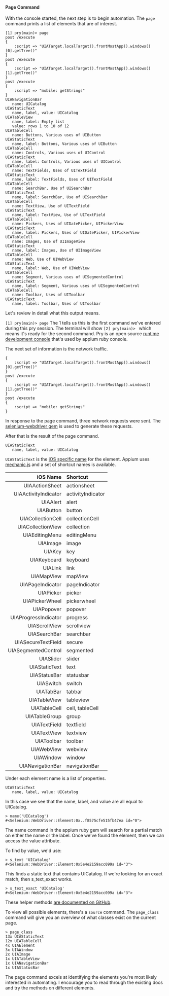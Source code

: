 #### Page Command

With the console started, the next step is to begin automation.
The `page` command prints a list of elements that are of interest.

```
[1] pry(main)> page
post /execute
{
    :script => "UIATarget.localTarget().frontMostApp().windows()[0].getTree()"
}
post /execute
{
    :script => "UIATarget.localTarget().frontMostApp().windows()[1].getTree()"
}
post /execute
{
    :script => "mobile: getStrings"
}
UIANavigationBar
   name: UICatalog
UIAStaticText
   name, label, value: UICatalog
UIATableView
   name, label: Empty list
   value: rows 1 to 10 of 12
UIATableCell
   name: Buttons, Various uses of UIButton
UIAStaticText
   name, label: Buttons, Various uses of UIButton
UIATableCell
   name: Controls, Various uses of UIControl
UIAStaticText
   name, label: Controls, Various uses of UIControl
UIATableCell
   name: TextFields, Uses of UITextField
UIAStaticText
   name, label: TextFields, Uses of UITextField
UIATableCell
   name: SearchBar, Use of UISearchBar
UIAStaticText
   name, label: SearchBar, Use of UISearchBar
UIATableCell
   name: TextView, Use of UITextField
UIAStaticText
   name, label: TextView, Use of UITextField
UIATableCell
   name: Pickers, Uses of UIDatePicker, UIPickerView
UIAStaticText
   name, label: Pickers, Uses of UIDatePicker, UIPickerView
UIATableCell
   name: Images, Use of UIImageView
UIAStaticText
   name, label: Images, Use of UIImageView
UIATableCell
   name: Web, Use of UIWebView
UIAStaticText
   name, label: Web, Use of UIWebView
UIATableCell
   name: Segment, Various uses of UISegmentedControl
UIAStaticText
   name, label: Segment, Various uses of UISegmentedControl
UIATableCell
   name: Toolbar, Uses of UIToolbar
UIAStaticText
   name, label: Toolbar, Uses of UIToolbar
```

Let's review in detail what this output means.

`[1] pry(main)> page` The 1 tells us this is the first command we've entered
during this pry session. The terminal will show `[2] pry(main)> ` which means
it's ready for the second command. Pry is an open source
[runtime development console](http://pryrepl.org/) that's used by appium
ruby console.

The next set of information is the network traffic.

```
{
    :script => "UIATarget.localTarget().frontMostApp().windows()[0].getTree()"
}
post /execute
{
    :script => "UIATarget.localTarget().frontMostApp().windows()[1].getTree()"
}
post /execute
{
    :script => "mobile: getStrings"
}
```

In response to the page command, three network requests were sent. The
[selenium-webdriver gem](http://rubygems.org/gems/selenium-webdriver) is used
to generate these requests.

After that is the result of the page command.

```
UIAStaticText
   name, label, value: UICatalog
```

`UIAStaticText` is the [iOS specific name](https://developer.apple.com/library/ios/documentation/ToolsLanguages/Reference/UIAStaticTextClassReference/UIAStaticText/UIAStaticText.html)
for the element. Appium uses [mechanic.js](https://github.com/jaykz52/mechanic)
and a set of shortcut names is available.


iOS Name             | Shortcut
                  --:|:--
UIAActionSheet       | actionsheet
UIAActivityIndicator | activityIndicator
UIAAlert             | alert
UIAButton            | button
UIACollectionCell    | collectionCell
UIACollectionView    | collection
UIAEditingMenu       | editingMenu
UIAImage             | image
UIAKey               | key
UIAKeyboard          | keyboard
UIALink              | link
UIAMapView           | mapView
UIAPageIndicator     | pageIndicator
UIAPicker            | picker
UIAPickerWheel       | pickerwheel
UIAPopover           | popover
UIAProgressIndicator | progress
UIAScrollView        | scrollview
UIASearchBar         | searchbar
UIASecureTextField   | secure
UIASegmentedControl  | segmented
UIASlider            | slider
UIAStaticText        | text
UIAStatusBar         | statusbar
UIASwitch            | switch
UIATabBar            | tabbar
UIATableView         | tableview
UIATableCell         | cell, tableCell
UIATableGroup        | group
UIATextField         | textfield
UIATextView          | textview
UIAToolbar           | toolbar
UIAWebView           | webview
UIAWindow            | window
UIANavigationBar     | navigationBar

Under each element name is a list of properties.

```
UIAStaticText
   name, label, value: UICatalog
```

In this case we see that the name, label, and value are all equal to UICatalog.

```
> name('UICatalog')
#<Selenium::WebDriver::Element:0x..f8575cfe515fb47ea id="0">
```

The name command in the appium ruby gem will search for a partial match on
either the name or the label. Once we've found the element,
then we can access the value attribute.

To find by value, we'd use:

```
> s_text 'UICatalog'
#<Selenium::WebDriver::Element:0x5e4e2159acc099a id="3">
```

This finds a static text that contains UICatalog. If we're looking for an
exact match, then s_text_exact works.

```
> s_text_exact 'UICatalog'
#<Selenium::WebDriver::Element:0x5e4e2159acc099a id="3">
```

These helper methods [are documented on GitHub](https://github.com/appium/ruby_lib/tree/master/docs).

To view all possible elements, there's a `source` command. The `page_class`
command will give you an overview of what classes exist on the current page.

```
> page_class
13x UIAStaticText
12x UIATableCell
4x UIAElement
3x UIAWindow
2x UIAImage
1x UIATableView
1x UIANavigationBar
1x UIAStatusBar
```

The page command excels at identifying the elements you're most likely
interested in automating. I encourage you to read through the existing docs
and try the methods on different elements.